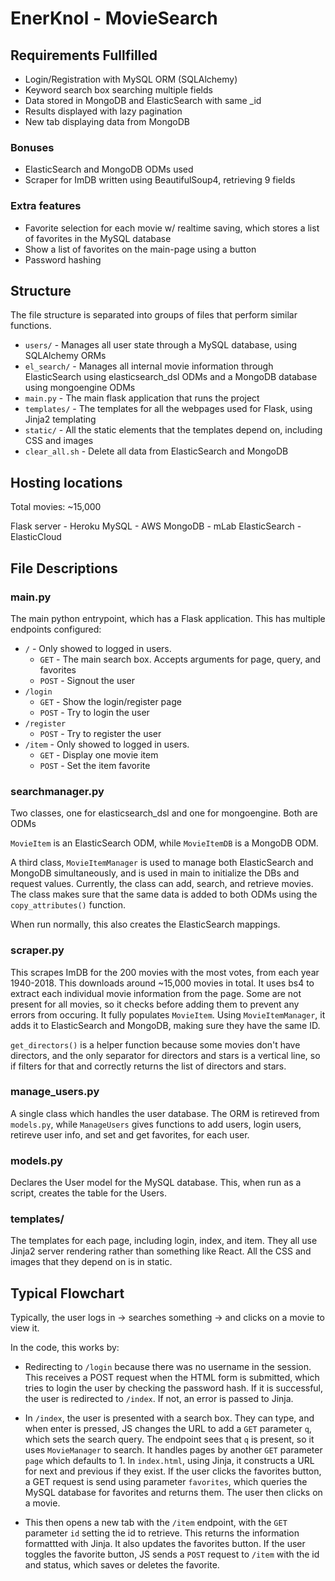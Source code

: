 # EnerKnol - MovieSearch

## Requirements Fullfilled

* Login/Registration with MySQL ORM (SQLAlchemy)
* Keyword search box searching multiple fields
* Data stored in MongoDB and ElasticSearch with same _id
* Results displayed with lazy pagination
* New tab displaying data from MongoDB

### Bonuses

* ElasticSearch and MongoDB ODMs used
* Scraper for ImDB written using BeautifulSoup4, retrieving 9 fields

### Extra features

* Favorite selection for each movie w/ realtime saving, which stores a list of favorites in the MySQL database
* Show a list of favorites on the main-page using a button
* Password hashing

## Structure

The file structure is separated into groups of files that perform similar functions.

* `users/` - Manages all user state through a MySQL database, using SQLAlchemy ORMs
* `el_search/` - Manages all internal movie information through ElasticSearch using elasticsearch_dsl ODMs and a MongoDB database using mongoengine ODMs
* `main.py` - The main flask application that runs the project
* `templates/` - The templates for all the webpages used for Flask, using Jinja2 templating
* `static/` - All the static elements that the templates depend on, including CSS and images
* `clear_all.sh` - Delete all data from ElasticSearch and MongoDB

## Hosting locations

Total movies: ~15,000

Flask server - Heroku
MySQL - AWS
MongoDB - mLab
ElasticSearch - ElasticCloud

## File Descriptions

### main.py

The main python entrypoint, which has a Flask application. This has multiple endpoints configured:

* `/` - Only showed to logged in users.
    * `GET` - The main search box. Accepts arguments for page, query, and favorites
    * `POST` - Signout the user
* `/login`
    * `GET` - Show the login/register page
    * `POST` - Try to login the user
* `/register`
    * `POST` - Try to register the user
* `/item` - Only showed to logged in users.
    * `GET` - Display one movie item
    * `POST` - Set the item favorite

### searchmanager.py

Two classes, one for elasticsearch_dsl and one for mongoengine. Both are ODMs

`MovieItem` is an ElasticSearch ODM, while `MovieItemDB` is a MongoDB ODM.

A third class, `MovieItemManager` is used to manage both ElasticSearch and MongoDB simultaneously, and is used in main to initialize the DBs and request values.
Currently, the class can add, search, and retrieve movies. The class makes sure that the same data is added to both ODMs using the `copy_attributes()` function.

When run normally, this also creates the ElasticSearch mappings.

### scraper.py

This scrapes ImDB for the 200 movies with the most votes, from each year 1940-2018. This downloads around ~15,000 movies in total. It uses bs4 to extract each individual movie information from the page. Some are not present for all movies, so it checks before adding them to prevent any errors from occuring. It fully populates `MovieItem`. Using `MovieItemManager`, it adds it to ElasticSearch and MongoDB, making sure they have the same ID.

`get_directors()` is a helper function because some movies don't have directors, and the only separator for directors and stars is a vertical line, so if filters for that and correctly returns the list of directors and stars.

### manage_users.py

A single class which handles the user database. The ORM is retireved from `models.py`, while `ManageUsers` gives functions to add users, login users, retireve user info,
and set and get favorites, for each user.

### models.py

Declares the User model for the MySQL database. This, when run as a script, creates the table for the Users.

### templates/

The templates for each page, including login, index, and item. They all use Jinja2 server rendering rather than something like React. All the CSS and images that they depend on is in static.

## Typical Flowchart

Typically, the user logs in -> searches something -> and clicks on a movie to view it.

In the code, this works by:

* Redirecting to `/login` because there was no username in the session. This receives a POST request when the HTML form is submitted, which tries to login the user by checking the password hash. If it is successful, the user is redirected to `/index`. If not, an error is passed to Jinja.

* In `/index`, the user is presented with a search box. They can type, and when enter is pressed, JS changes the URL to add a `GET` parameter `q`, which sets the search query. The endpoint sees that `q` is present, so it uses `MovieManager` to search. It handles pages by another `GET` parameter `page` which defaults to 1. In `index.html`, using Jinja, it constructs a URL for next and previous if they exist. If the user clicks the favorites button, a GET request is send using parameter `favorites`, which queries the MySQL database for favorites and returns them. The user then clicks on a movie.

* This then opens a new tab with the `/item` endpoint, with the `GET` parameter `id` setting the id to retrieve. This returns the information formattted with Jinja. It also updates the favorites button. If the user toggles the favorite button, JS sends a `POST` request to `/item` with the id and status, which saves or deletes the favorite.